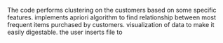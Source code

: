 The code performs clustering on the customers based on some specific features.
implements apriori algorithm to find relationship between most frequent items purchased by customers.
visualization of data to make it easily digestable.
the user inserts file to 
